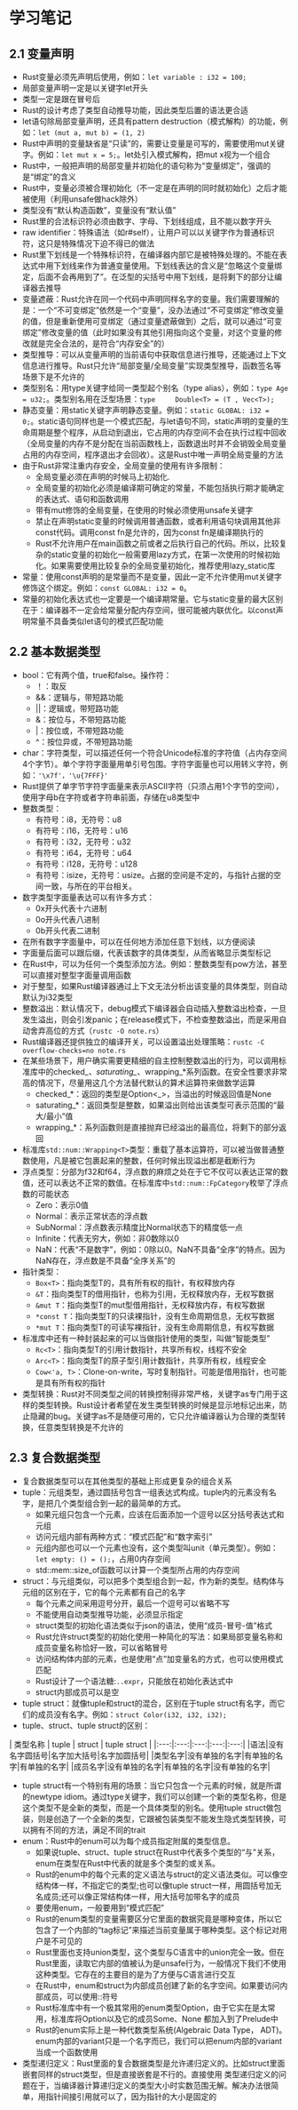 # 学习笔记

## 2.1 变量声明

* Rust变量必须先声明后使用，例如：` let variable : i32 = 100; `
* 局部变量声明一定是以关键字let开头
* 类型一定是跟在冒号后
* Rust的设计考虑了类型自动推导功能，因此类型后置的语法更合适
* let语句除局部变量声明，还具有pattern destruction（模式解构）的功能，例如：` let (mut a, mut b) = (1, 2) `
* Rust中声明的变量缺省是“只读”的，需要让变量是可写的，需要使用mut关键字。例如：` let mut x = 5; `。let处引入模式解构，把mut x视为一个组合
* Rust中，一般把声明的局部变量并初始化的语句称为“变量绑定”，强调的是“绑定”的含义
* Rust中，变量必须被合理初始化（不一定是在声明的同时就初始化）之后才能被使用（利用unsafe做hack除外）
* 类型没有“默认构造函数”，变量没有“默认值”
* Rust里的合法标识符必须由数字、字母、下划线组成，且不能以数字开头
* raw identifier：特殊语法（如r#self），让用户可以以关键字作为普通标识符，这只是特殊情况下迫不得已的做法
* Rust里下划线是一个特殊标识符，在编译器内部它是被特殊处理的。不能在表达式中用下划线来作为普通变量使用。下划线表达的含义是“忽略这个变量绑定，后面不会再用到了”。在泛型的尖括号中用下划线，是将剩下的部分让编译器去推导
* 变量遮蔽：Rust允许在同一个代码中声明同样名字的变量。我们需要理解的是：一个“不可变绑定”依然是一个“变量”，没办法通过“不可变绑定”修改变量的值，但是重新使用可变绑定（通过变量遮蔽做到）之后，就可以通过“可变绑定”修改变量的值（此时如果没有其他引用指向这个变量，对这个变量的修改就是完全合法的，是符合“内存安全”的）
* 类型推导：可以从变量声明的当前语句中获取信息进行推导，还能通过上下文信息进行推导。Rust只允许“局部变量/全局变量”实现类型推导，函数签名等场景下是不允许的
* 类型别名：用type关键字给同一类型起个别名（type alias），例如：` type Age = u32; `。类型别名用在泛型场景：` type     Double<T> = (T , Vec<T>); `
* 静态变量：用static关键字声明静态变量。例如：` static GLOBAL: i32 = 0; `。static语句同样也是一个模式匹配，与let语句不同，static声明的变量的生命周期是整个程序，从启动到退出，它占用的内存空间不会在执行过程中回收（全局变量的内存不是分配在当前函数栈上，函数退出时并不会销毁全局变量占用的内存空间，程序退出才会回收）。这是Rust中唯一声明全局变量的方法
* 由于Rust非常注重内存安全，全局变量的使用有许多限制：
  * 全局变量必须在声明的时候马上初始化.
  * 全局变量的初始化必须是编译期可确定的常量，不能包括执行期才能确定的表达式、语句和函数调用
  * 带有mut修饰的全局变量，在使用的时候必须使用unsafe关键字
  * 禁止在声明static变量的时候调用普通函数，或者利用语句块调用其他非const代码。调用const fn是允许的，因为const fn是编译期执行的
  * Rust不允许用户在main函数之前或者之后执行自己的代码。所以，比较复杂的static变量的初始化一般需要用lazy方式，在第一次使用的时候初始化。如果需要使用比较复杂的全局变量初始化，推荐使用lazy_static库
* 常量：使用const声明的是常量而不是变量，因此一定不允许使用mut关键字修饰这个绑定。例如：` const GLOBAL: i32 = 0 `。
* 常量的初始化表达式也一定要是一个编译期常量。它与static变量的最大区别在于：编译器不一定会给常量分配内存空间，很可能被内联优化。以const声明常量不具备类似let语句的模式匹配功能

## 2.2 基本数据类型

* bool：它有两个值，true和false。操作符：
  * ！：取反
  * &&：逻辑与，带短路功能
  * ||：逻辑或，带短路功能
  * &：按位与，不带短路功能
  * |：按位或，不带短路功能
  * ^：按位异或，不带短路功能
* char：字符类型，可以描述任何一个符合Unicode标准的字符值（占内存空间4个字节）。单个字符字面量用单引号包围。字符字面量也可以用转义字符，例如：` '\x7f'，'\u{7FFF}' `
* Rust提供了单字节字符字面量来表示ASCII字符（只须占用1个字节的空间），使用字母b在字符或者字符串前面，存储在u8类型中
* 整数类型：
  * 有符号：i8，无符号：u8
  * 有符号：i16，无符号：u16
  * 有符号：i32，无符号：u32
  * 有符号：i64，无符号：u64
  * 有符号：i128，无符号：u128
  * 有符号：isize，无符号：usize。占据的空间是不定的，与指针占据的空间一致，与所在的平台相关。
* 数字类型字面量表达可以有许多方式：
  * 0x开头代表十六进制
  * 0o开头代表八进制
  * 0b开头代表二进制 
* 在所有数字字面量中，可以在任何地方添加任意下划线，以方便阅读
* 字面量后面可以跟后缀，代表该数字的具体类型，从而省略显示类型标记
* 在Rust中，可以为任何一个类型添加方法。例如：整数类型有pow方法，甚至可以直接对整型字面量调用函数
* 对于整型，如果Rust编译器通过上下文无法分析出该变量的具体类型，则自动默认为i32类型
* 整数溢出：默认情况下，debug模式下编译器会自动插入整数溢出检查，一旦发生溢出，则会引发panic；在release模式下，不检查整数溢出，而是采用自动舍弃高位的方式（` rustc -O note.rs `）
* Rust编译器还提供独立的编译开关，可以设置溢出处理策略：` rustc -C overflow-checks=no note.rs ` 
* 在某些场景下，用户确实需要更精细的自主控制整数溢出的行为，可以调用标准库中的checked_*、saturating_*、wrapping_*系列函数。在安全性要求非常高的情况下，尽量用这几个方法替代默认的算术运算符来做数学运算
  * checked_*：返回的类型是Option<_>，当溢出的时候返回值是None
  * saturating_*：返回类型是整数，如果溢出则给出该类型可表示范围的“最大/最小”值
  * wrapping_*：系列函数则是直接抛弃已经溢出的最高位，将剩下的部分返回
* 标准库` std::num::Wrapping<T> `类型：重载了基本运算符，可以被当做普通整数使用，凡是被它包裹起来的整数，任何时候出现溢出都是截断行为
* 浮点类型：分部为f32和f64，浮点数的麻烦之处在于它不仅可以表达正常的数值，还可以表达不正常的数值。在标准库中` std::num::FpCategory `枚举了浮点数的可能状态
  * Zero：表示0值
  * Normal：表示正常状态的浮点数
  * SubNormal：浮点数表示精度比Normal状态下的精度低一点
  * Infinite：代表无穷大，例如：非0数除以0
  * NaN：代表“不是数字”，例如：0除以0。NaN不具备“全序”的特点。因为NaN存在，浮点数是不具备“全序关系”的
* 指针类型：
  * `Box<T>`：指向类型T的，具有所有权的指针，有权释放内存
  * `&T`：指向类型T的借用指针，也称为引用，无权释放内存，无权写数据
  * `&mut T`：指向类型T的mut型借用指针，无权释放内存，有权写数据
  * `*const T`：指向类型T的只读裸指针，没有生命周期信息，无权写数据
  * `*mut T`：指向类型T的可读写裸指针，没有生命周期信息，有权写数据
* 标准库中还有一种封装起来的可以当做指针使用的类型，叫做“智能类型”
  * `Rc<T>`：指向类型T的引用计数指针，共享所有权，线程不安全
  * `Arc<T>`：指向类型T的原子型引用计数指针，共享所有权，线程安全
  * `Cow<'a, T>`：Clone-on-write，写时复制指针。可能是借用指针，也可能是具有所有权的指针
* 类型转换：Rust对不同类型之间的转换控制得非常严格，关键字as专门用于这样的类型转换。Rust设计者希望在发生类型转换的时候是显示地标记出来，防止隐藏的bug。关键字as不是随便可用的，它只允许编译器认为合理的类型转换，任意类型转换是不允许的

## 2.3 复合数据类型

* 复合数据类型可以在其他类型的基础上形成更复杂的组合关系
* tuple：元组类型，通过圆括号包含一组表达式构成。tuple内的元素没有名字，是把几个类型组合到一起的最简单的方式。
  * 如果元组只包含一个元素，应该在后面添加一个逗号以区分括号表达式和元组
  * 访问元组内部有两种方式：“模式匹配”和“数字索引” 
  * 元组内部也可以一个元素也没有，这个类型叫unit（单元类型）。例如：` let empty: () = (); `，占用0内存空间
  * std::mem::size_of函数可以计算一个类型所占用的内存空间
* struct：与元组类似，可以把多个类型组合到一起，作为新的类型。结构体与元组的区别在于，它的每个元素都有自己的名字
  * 每个元素之间采用逗号分开，最后一个逗号可以省略不写
  * 不能使用自动类型推导功能，必须显示指定
  * struct类型的初始化语法类似于json的语法，使用“成员-冒号-值”格式
  * Rust允许struct类型的初始化使用一种简化的写法：如果局部变量名称和成员变量名称恰好一致，可以省略冒号
  * 访问结构体内部的元素，也是使用“点”加变量名的方式，也可以使用模式匹配
  * Rust设计了一个语法糖:` ..expr `，只能放在初始化表达式中
  * struct内部成员可以是空
* tuple struct：就像tuple和struct的混合，区别在于tuple struct有名字，而它们的成员没有名字。例如：` struct Color(i32, i32, i32); `
* tuple、struct、tuple struct的区别：

| 类型名称 | tuple | struct | tuple struct |
|:---:|:---:|:---:|:---:|:---:|
|语法|没有名字圆括号|名字加大括号|名字加圆括号|
|类型名字|没有单独的名字|有单独的名字|有单独的名字|
|成员名字|没有单独的名字|有单独的名字|没有单独的名字|

* tuple struct有一个特别有用的场景：当它只包含一个元素的时候，就是所谓的newtype idiom。通过type关键字，我们可以创建一个新的类型名称，但是这个类型不是全新的类型，而是一个具体类型的别名。使用tuple struct做包装，则是创造了一个全新的类型，它跟被包装类型不能发生隐式类型转换，可以拥有不同的方法，满足不同的trait
* enum：Rust中的enum可以为每个成员指定附属的类型信息。
  * 如果说tuple、struct、tuple struct在Rust中代表多个类型的“与”关系，enum在类型在Rust中代表的就是多个类型的或关系。
  * Rust的enum中的每个元素的定义语法与struct的定义语法类似。可以像空结构体一样，不指定它的类型;也可以像tuple struct一样，用圆括号加无名成员;还可以像正常结构体一样，用大括号加带名字的成员
  * 要使用enum，一般要用到“模式匹配”
  * Rust的enum类型的变量需要区分它里面的数据究竟是哪种变体，所以它包含了一个内部的“tag标记”来描述当前变量属于哪种类型。这个标记对用户是不可见的
  * Rust里面也支持union类型，这个类型与C语言中的union完全一致。但在Rust里面，读取它内部的值被认为是unsafe行为，一般情况下我们不使用这种类型。它存在的主要目的是为了方便与C语言进行交互
  * 在Rust中，enum和struct为内部成员创建了新的名字空间。如果要访问内部成员，可以使用::符号
  * Rust标准库中有一个极其常用的enum类型Option<T>，由于它实在是太常用，标准库将Option以及它的成员Some、None 都加入到了Prelude中
  * Rust的enum实际上是一种代数类型系统(Algebraic Data Type， ADT)。enum内部的variant只是一个名字而已，我们可以把enum内部的variant当成一个函数使用
* 类型递归定义：Rust里面的复合数据类型是允许递归定义的。比如struct里面嵌套同样的struct类型，但是直接嵌套是不行的。直接使用 类型递归定义的问题在于，当编译器计算递归定义的类型大小时实数范围无解。解决办法很简单，用指针间接引用就可以了，因为指针的大小是固定的